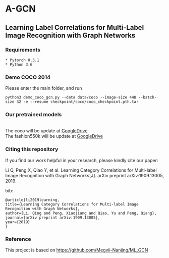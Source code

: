 # A-GCN
## Learning Label Correlations for Multi-Label Image Recognition with Graph Networks

### Requirements

    * Pytorch 0.3.1
    * Python 3.6

### Demo COCO 2014

Please enter the main folder, and run

    python3 demo_coco_gcn.py --data data/coco --image-size 448 --batch-size 32 -e --resume checkpoint/coco/coco_checkpoint.pth.tar

### Our pretrained models

<br>The coco will be update at [GoogleDrive](https://drive.google.com/file/d/1xk-Sh97hpEX7zwc0ZBtnMlHOvN9Id6H5/view?usp=sharing)
<br>The fashion550k will be update at [GoogleDrive](https://drive.google.com/file/d/1x-LcCgKZlp0KqF4F7mZiwyDJ9TA4iK9a/view?usp=sharing)


### Citing this repository

If you find our work helpful in your research, please kindly cite our paper:

   Li Q, Peng X, Qiao Y, et al. Learning Category Correlations for Multi-label Image Recognition with Graph Networks[J]. arXiv preprint        arXiv:1909.13005, 2019.
   
 bib:
   
    @article{li2019learning,
    title={Learning Category Correlations for Multi-label Image Recognition with Graph Networks},
    author={Li, Qing and Peng, Xiaojiang and Qiao, Yu and Peng, Qiang},
    journal={arXiv preprint arXiv:1909.13005},
    year={2019}
    }

### Reference

This project is based on https://github.com/Megvii-Nanjing/ML_GCN

